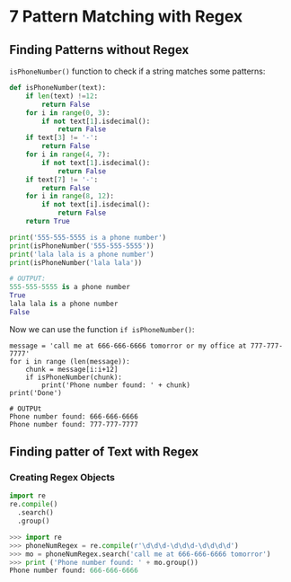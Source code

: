 # 7 Pattern Matching with Regex

## Finding Patterns without Regex 


```isPhoneNumber()``` function to check if a string matches some patterns:  

```python
def isPhoneNumber(text):
    if len(text) !=12:
        return False
    for i in range(0, 3):
        if not text[1].isdecimal():
            return False
    if text[3] != '-':
        return False
    for i in range(4, 7):
        if not text[1].isdecimal():
            return False
    if text[7] != '-':
        return False
    for i in range(8, 12):
        if not text[i].isdecimal():
            return False
    return True

print('555-555-5555 is a phone number')
print(isPhoneNumber('555-555-5555'))
print('lala lala is a phone number')
print(isPhoneNumber('lala lala'))

# OUTPUT:
555-555-5555 is a phone number
True
lala lala is a phone number
False
```

    
Now we can use the function ```if isPhoneNumber()```:  
```pyhon
message = 'call me at 666-666-6666 tomorror or my office at 777-777-7777'
for i in range (len(message)):
    chunk = message[i:i+12]
    if isPhoneNumber(chunk):
        print('Phone number found: ' + chunk)
print('Done')

# OUTPUt
Phone number found: 666-666-6666
Phone number found: 777-777-7777
```

## Finding patter of Text with Regex

### Creating Regex Objects

```python
import re
re.compile()
  .search()
  .group()
```

```python
>>> import re
>>> phoneNumRegex = re.compile(r'\d\d\d-\d\d\d-\d\d\d\d')
>>> mo = phoneNumRegex.search('call me at 666-666-6666 tomorror')
>>> print ('Phone number found: ' + mo.group())
Phone number found: 666-666-6666


